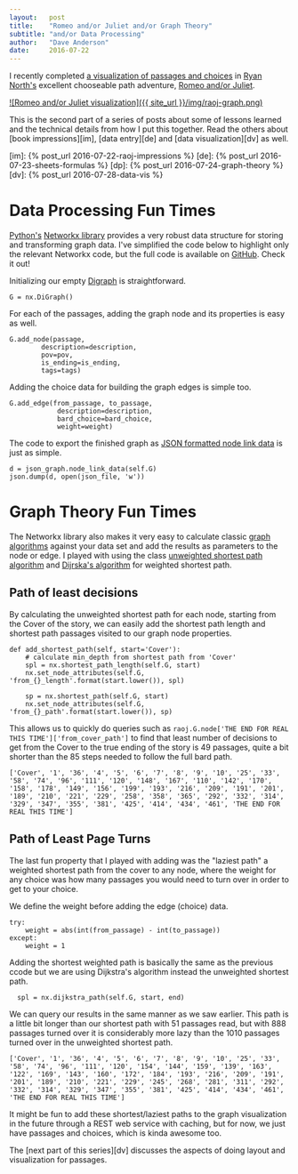 ```yaml
---
layout:   post
title:    "Romeo and/or Juliet and/or Graph Theory"
subtitle: "and/or Data Processing"
author:   "Dave Anderson"
date:     2016-07-22
---
```


I recently completed [a visualization of passages and choices][vis] in [Ryan North's][ryno] excellent chooseable path adventure, [Romeo and/or Juliet][raoj].

[vis]: http://dvndrsn.com/projects/raoj-graph/
[ryno]: https://twitter.com/ryanqnorth
[raoj]: http://www.romeoandorjuliet.com/

[![Romeo and/or Juliet visualization]({{ site_url }}/img/raoj-graph.png)][vis]

This is the second part of a series of posts about some of lessons learned and the technical details from how I put this together. Read the others about [book impressions][im], [data entry][de] and [data visualization][dv] as well.

[im]: {% post_url 2016-07-22-raoj-impressions %}
[de]: {% post_url 2016-07-23-sheets-formulas %} 
[dp]: {% post_url 2016-07-24-graph-theory %}
[dv]: {% post_url 2016-07-28-data-vis %}

# Data Processing Fun Times #

[Python's][py3] [Networkx library][networkx] provides a very robust data structure for storing and transforming graph data. I've simplified the code below to highlight only the relevant Networkx code, but the full code is available on [GitHub][raoj-git]. Check it out!

[py3]: https://docs.python.org/3/
[networkx]: https://networkx.github.io/
[raoj-git]: https://github.com/dvndrsn/romeo-and-or-juliet-vis

Initializing our empty [Digraph][digraph] is straightforward.

[digraph]:https://en.wikipedia.org/wiki/Directed_graph

```
G = nx.DiGraph()
```

For each of the passages, adding the graph node and its properties is easy as well.

```
G.add_node(passage,
        description=description,
        pov=pov,
        is_ending=is_ending,
        tags=tags)
```

Adding the choice data for building the graph edges is simple too.

```
G.add_edge(from_passage, to_passage,
            description=description,
            bard_choice=bard_choice,
            weight=weight)
```

The code to export the finished graph as [JSON formatted node link data][node-link] is just as simple.

[node-link]: https://networkx.github.io/documentation/networkx-1.10/reference/readwrite.json_graph.html

```
d = json_graph.node_link_data(self.G)
json.dump(d, open(json_file, 'w'))
```

# Graph Theory Fun Times #

The Networkx library also makes it very easy to calculate classic [graph algorithms][nx-algo] against your data set and add the results as parameters to the node or edge. I played with using the class [unweighted shortest path algorithm][sp] and [Dijrska's algorithm][dijrska] for weighted shortest path.

[nx-algo]: https://networkx.github.io/documentation/networkx-1.9.1/reference/algorithms.html
[sp]: http://visualgo.net/sssp
[dijrska]: http://visualgo.net/sssp

## Path of least decisions ##

By calculating the unweighted shortest path for each node, starting from the Cover of the story, we can easily add the shortest path length and shortest path passages visited to our graph node properties.

```
def add_shortest_path(self, start='Cover'):
    # calculate min_depth from shortest path from 'Cover'
    spl = nx.shortest_path_length(self.G, start)
    nx.set_node_attributes(self.G, 'from_{}_length'.format(start.lower()), spl)

    sp = nx.shortest_path(self.G, start)
    nx.set_node_attributes(self.G, 'from_{}_path'.format(start.lower()), sp)
```

This allows us to quickly do queries such as `raoj.G.node['THE END FOR REAL THIS TIME']['from_cover_path']` to find that least number of decisions to get from the Cover to the true ending of the story is 49 passages, quite a bit shorter than the 85 steps needed to follow the full bard path.

```
['Cover', '1', '36', '4', '5', '6', '7', '8', '9', '10', '25', '33', '58', '74', '96', '111', '120', '148', '167', '110', '142', '170', '158', '178', '149', '156', '199', '193', '216', '209', '191', '201', '189', '210', '221', '229', '258', '358', '365', '292', '332', '314', '329', '347', '355', '381', '425', '414', '434', '461', 'THE END FOR REAL THIS TIME']
```

## Path of Least Page Turns ##

The last fun property that I played with adding was the "laziest path" a weighted shortest path from the cover to any node, where the weight for any choice was how many passages you would need to turn over in order to get to your choice.

We define the weight before adding the edge (choice) data.

```
try:
    weight = abs(int(from_passage) - int(to_passage))
except:
    weight = 1
```

Adding the shortest weighted path is basically the same as the previous ccode but we are using Dijkstra's algorithm instead the unweighted shortest path.

```
  spl = nx.dijkstra_path(self.G, start, end)
```

We can query our results in the same manner as we saw earlier. This path is a little bit longer than our shortest path with 51 passages read, but with 888 passages turned over it is considerably more lazy than the 1010 passages turned over in the unweighted shortest path.

```
['Cover', '1', '36', '4', '5', '6', '7', '8', '9', '10', '25', '33', '58', '74', '96', '111', '120', '154', '144', '159', '139', '163', '122', '169', '143', '160', '172', '184', '193', '216', '209', '191', '201', '189', '210', '221', '229', '245', '268', '281', '311', '292', '332', '314', '329', '347', '355', '381', '425', '414', '434', '461', 'THE END FOR REAL THIS TIME']
```

It might be fun to add these shortest/laziest paths to the graph visualization in the future through a REST web service with caching, but for now, we just have passages and choices, which is kinda awesome too.

The [next part of this series][dv] discusses the aspects of doing layout and visualization for passages.
